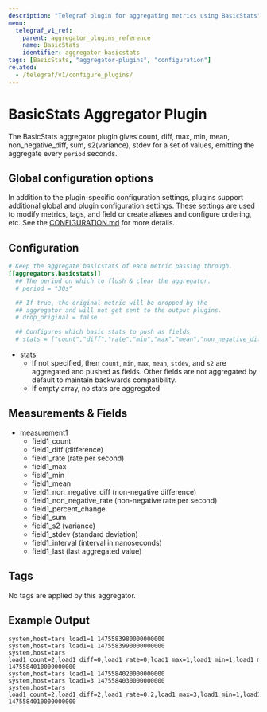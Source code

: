 ```yaml
---
description: "Telegraf plugin for aggregating metrics using BasicStats"
menu:
  telegraf_v1_ref:
    parent: aggregator_plugins_reference
    name: BasicStats
    identifier: aggregator-basicstats
tags: [BasicStats, "aggregator-plugins", "configuration"]
related:
  - /telegraf/v1/configure_plugins/
---
```


# BasicStats Aggregator Plugin

The BasicStats aggregator plugin gives count, diff, max, min, mean,
non_negative_diff, sum, s2(variance), stdev for a set of values, emitting the
aggregate every `period` seconds.

## Global configuration options <!-- @/docs/includes/plugin_config.md -->

In addition to the plugin-specific configuration settings, plugins support
additional global and plugin configuration settings. These settings are used to
modify metrics, tags, and field or create aliases and configure ordering, etc.
See the [CONFIGURATION.md](/telegraf/v1/configuration/#plugins) for more details.

[CONFIGURATION.md]: ../../../docs/CONFIGURATION.md#plugins

## Configuration

```toml @sample.conf
# Keep the aggregate basicstats of each metric passing through.
[[aggregators.basicstats]]
  ## The period on which to flush & clear the aggregator.
  # period = "30s"

  ## If true, the original metric will be dropped by the
  ## aggregator and will not get sent to the output plugins.
  # drop_original = false

  ## Configures which basic stats to push as fields
  # stats = ["count","diff","rate","min","max","mean","non_negative_diff","non_negative_rate","percent_change","stdev","s2","sum","interval","last"]
```

- stats
  - If not specified, then `count`, `min`, `max`, `mean`, `stdev`, and `s2` are
  aggregated and pushed as fields. Other fields are not aggregated by default
  to maintain backwards compatibility.
  - If empty array, no stats are aggregated

## Measurements & Fields

- measurement1
  - field1_count
  - field1_diff (difference)
  - field1_rate (rate per second)
  - field1_max
  - field1_min
  - field1_mean
  - field1_non_negative_diff (non-negative difference)
  - field1_non_negative_rate (non-negative rate per second)
  - field1_percent_change
  - field1_sum
  - field1_s2 (variance)
  - field1_stdev (standard deviation)
  - field1_interval (interval in nanoseconds)
  - field1_last (last aggregated value)

## Tags

No tags are applied by this aggregator.

## Example Output

```text
system,host=tars load1=1 1475583980000000000
system,host=tars load1=1 1475583990000000000
system,host=tars load1_count=2,load1_diff=0,load1_rate=0,load1_max=1,load1_min=1,load1_mean=1,load1_sum=2,load1_s2=0,load1_stdev=0,load1_interval=10000000000i,load1_last=1 1475584010000000000
system,host=tars load1=1 1475584020000000000
system,host=tars load1=3 1475584030000000000
system,host=tars load1_count=2,load1_diff=2,load1_rate=0.2,load1_max=3,load1_min=1,load1_mean=2,load1_sum=4,load1_s2=2,load1_stdev=1.414162,load1_interval=10000000000i,load1_last=3 1475584010000000000
```
